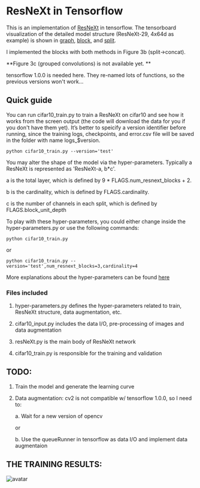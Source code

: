 # ResNeXt in Tensorflow

This is an implementation of [ResNeXt](https://arxiv.org/abs/1611.05431) in tensorflow. The tensorboard visualization of the detailed model structure (ResNeXt-29, 4x64d as example) is shown in [graph](https://github.com/wenxinxu/ResNeXt-in-tensorflow/blob/master/figure/graph.png), [block](https://github.com/wenxinxu/ResNeXt-in-tensorflow/blob/master/figure/graph_block.png), and [split](https://github.com/wenxinxu/ResNeXt-in-tensorflow/blob/master/figure/graph_block_split.png). 

I implemented the blocks with both methods in Figure 3b (split->concat). 

**Figure 3c (grouped convolutions) is not available yet. ** 

tensorflow 1.0.0 is needed here. They re-named lots of functions, so the previous versions won't work...

## Quick guide

You can run cifar10_train.py to train a ResNeXt on cifar10 and see how it works from the screen output (the code will download the data for you if you don't have them yet). It’s better to speicify a version identifier before running, since the training logs, checkpoints, and error.csv file will be saved in the folder with name logs_$version. 

`python cifar10_train.py --version='test'`

You may alter the shape of the model via the hyper-parameters. Typically a ResNeXt is represented as 'ResNeXt-a, b*c'. 

a is the total layer, which is defined by 9 * FLAGS.num_resnext_blocks + 2.

b is the cardinality, which is defined by FLAGS.cardinality.

c is the number of channels in each split, which is defined by FLAGS.block_unit_depth

To play with these hyper-parameters, you could either change inside the hyper-parameters.py or use the following commands:
```
python cifar10_train.py 
```
or 
```
python cifar10_train.py --version='test',num_resnext_blocks=3,cardinality=4
```
More explanations about the hyper-parameters can be found [here](https://github.com/wenxinxu/resnet-in-tensorflow#hyper-parameters)

### Files included
1. hyper-parameters.py defines the hyper-parameters related to train, ResNeXt structure, data augmentation, etc.

2. cifar10_input.py includes the data I/O, pre-processing of images and data augmentation

3. resNeXt.py is the main body of ResNeXt network

4. cifar10_train.py is responsible for the training and validation

## TODO:
1. Train the model and generate the learning curve
2. Data augmentation: cv2 is not compatible w/ tensorflow 1.0.0, so I need to:

    a. Wait for a new version of opencv

    or

    b. Use the queueRunner in tensorflow as data I/O and implement data augmentaion

## THE TRAINING RESULTS:
![avatar]()